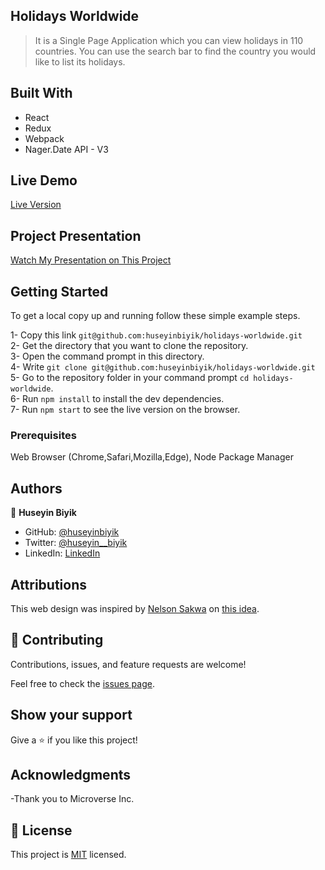 ## Holidays Worldwide

> It is a Single Page Application which you can view holidays in 110 countries. You can use the search bar to find the country you would like to list its holidays.

## Built With

- React
- Redux
- Webpack
- Nager.Date API - V3

## Live Demo

[Live Version](https://huseyinbiyik.github.io/holidays-worldwide/) <br>

## Project Presentation

[Watch My Presentation on This Project](https://www.loom.com/share/5f82f0cc818c442fbe34252e80e9a179)

## Getting Started

To get a local copy up and running follow these simple example steps.

1- Copy this link `git@github.com:huseyinbiyik/holidays-worldwide.git` <br>
2- Get the directory that you want to clone the repository. <br>
3- Open the command prompt in this directory. <br>
4- Write `git clone git@github.com:huseyinbiyik/holidays-worldwide.git` <br>
5- Go to the repository folder in your command prompt `cd holidays-worldwide`. <br>
6- Run `npm install` to install the dev dependencies. <br>
7- Run `npm start` to see the live version on the browser.

### Prerequisites

Web Browser (Chrome,Safari,Mozilla,Edge), Node Package Manager

## Authors

👤 **Huseyin Biyik**

- GitHub: [@huseyinbiyik](https://github.com/huseyinbiyik)
- Twitter: [@huseyin__biyik](https://twitter.com/huseyin__biyik)
- LinkedIn: [LinkedIn](https://www.linkedin.com/in/tahahuseyinbiyik/)

## Attributions

This web design was inspired by [Nelson Sakwa](https://www.behance.net/sakwadesignstudio)
on [this idea](https://www.behance.net/gallery/31579789/Ballhead-App-(Free-PSDs)).

## 🤝 Contributing

Contributions, issues, and feature requests are welcome!

Feel free to check the [issues page](../../issues/).

## Show your support

Give a ⭐️ if you like this project!

## Acknowledgments

-Thank you to Microverse Inc.

## 📝 License

This project is [MIT](./LICENSE.md) licensed.

